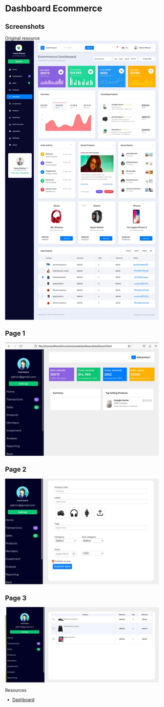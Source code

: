 # Dashboard Ecommerce

## Screenshots
Original resource
![Ecommerce](https://github.com/erickbarcenas/dashboard/blob/main/static/imgs/star_ecommerce_dashboard.png)


## Page 1
![Ecommerce](https://github.com/erickbarcenas/dashboard/blob/main/static/imgs/page1.jpeg)

## Page 2
![Ecommerce](https://github.com/erickbarcenas/dashboard/blob/main/static/imgs/page2.jpeg)

## Page 3
![Ecommerce](https://github.com/erickbarcenas/dashboard/blob/main/static/imgs/page3.jpeg)


Resources
* [Dashboard](https://dribbble.com/shots/6091142/attachments/1307055?mode=media)

